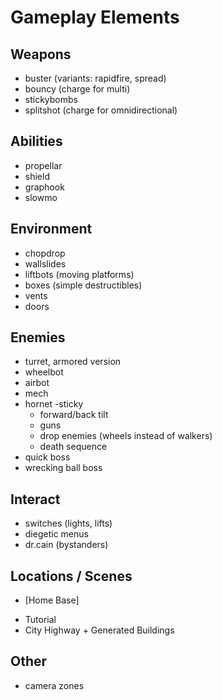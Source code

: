 # Gameplay Elements

## Weapons
+ buster (variants: rapidfire, spread)
+ bouncy (charge for multi)
+ stickybombs
+ splitshot (charge for omnidirectional)


## Abilities
+ propellar
+ shield
+ graphook
+ slowmo

## Environment
+ chopdrop
+ wallslides
+ liftbots (moving platforms)
+ boxes (simple destructibles)
+ vents
+ doors

## Enemies
+ turret, armored version
+ wheelbot
+ airbot
+ mech
+ hornet -sticky
  + forward/back tilt
  + guns
  + drop enemies (wheels instead of walkers)
  + death sequence
+ quick boss
+ wrecking ball boss

## Interact
+ switches (lights, lifts)
+ diegetic menus
+ dr.cain (bystanders)


## Locations / Scenes
- [Home Base]
+ Tutorial
+ City Highway + Generated Buildings

## Other
+ camera zones
